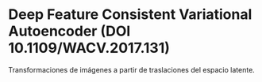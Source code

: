 # Deep Feature Consistent Variational Autoencoder (DOI 10.1109/WACV.2017.131)

Transformaciones de imágenes a partir de traslaciones del espacio latente.